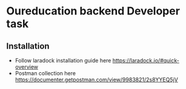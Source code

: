 # Oureducation backend Developer task

## Installation
- Follow laradock installation guide here https://laradock.io/#quick-overview
- Postman collection here https://documenter.getpostman.com/view/9983821/2s8YYEQ5jV
